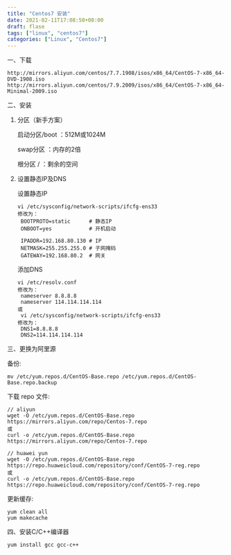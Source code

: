 ```yaml
---
title: "Centos7 安装"
date: 2021-02-11T17:08:50+08:00
draft: flase
tags: ["linux", "centos7"]
categories: ["Linux", "Centos7"]
---
```


一、下载

```shell
http://mirrors.aliyun.com/centos/7.7.1908/isos/x86_64/CentOS-7-x86_64-DVD-1908.iso
http://mirrors.aliyun.com/centos/7.9.2009/isos/x86_64/CentOS-7-x86_64-Minimal-2009.iso
```

二、安装

1. 分区（新手方案）

   启动分区/boot ：512M或1024M

   swap分区 ：内存的2倍

   根分区 /    ：剩余的空间

2. 设置静态IP及DNS	

   设置静态IP

   ```shell
   vi /etc/sysconfig/network-scripts/ifcfg-ens33
   修改为：
   	BOOTPROTO=static      # 静态IP
   	ONBOOT=yes			  # 开机启动
   	
   	IPADDR=192.168.80.130 # IP
   	NETMASK=255.255.255.0 # 子网掩码
   	GATEWAY=192.168.80.2  # 网关
   ```

   添加DNS

   ```
   vi /etc/resolv.conf
   修改为：
   	nameserver 8.8.8.8
   	nameserver 114.114.114.114
   或
   	vi /etc/sysconfig/network-scripts/ifcfg-ens33
   修改为：
   	DNS1=8.8.8.8
   	DNS2=114.114.114.114
   ```

三、更换为阿里源

备份:

```shell
mv /etc/yum.repos.d/CentOS-Base.repo /etc/yum.repos.d/CentOS-Base.repo.backup
```

下载 repo 文件:

```shell
// aliyun
wget -O /etc/yum.repos.d/CentOS-Base.repo https://mirrors.aliyun.com/repo/Centos-7.repo
或
curl -o /etc/yum.repos.d/CentOS-Base.repo https://mirrors.aliyun.com/repo/Centos-7.repo

// huawei yun
wget -O /etc/yum.repos.d/CentOS-Base.repo https://repo.huaweicloud.com/repository/conf/CentOS-7-reg.repo
或
curl -o /etc/yum.repos.d/CentOS-Base.repo https://repo.huaweicloud.com/repository/conf/CentOS-7-reg.repo
```

更新缓存:

```shell
yum clean all
yum makecache
```

四、安装C/C++编译器

```shell
yum install gcc gcc-c++
```

